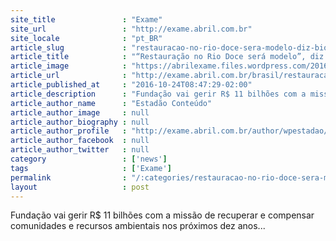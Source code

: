 ```yaml
---
site_title               : "Exame"
site_url                 : "http://exame.abril.com.br"
site_locale              : "pt_BR"
article_slug             : "restauracao-no-rio-doce-sera-modelo-diz-biologo-responsavel"
article_title            : "“Restauração no Rio Doce será modelo”, diz biólogo responsável"
article_image            : "https://abrilexame.files.wordpress.com/2016/09/size_960_16_9_samarco-es-rio-doce-poluido33.jpg?quality=70&strip=all&w=960"
article_url              : "http://exame.abril.com.br/brasil/restauracao-no-rio-doce-sera-modelo-diz-biologo-responsavel/"
article_published_at     : "2016-10-24T08:47:29-02:00"
article_description      : "Fundação vai gerir R$ 11 bilhões com a missão de recuperar e compensar comunidades e recursos ambientais nos próximos dez anos..."
article_author_name      : "Estadão Conteúdo"
article_author_image     : null
article_author_biography : null
article_author_profile   : "http://exame.abril.com.br/author/wpestadao/"
article_author_facebook  : null
article_author_twitter   : null
category                 : ['news']
tags                     : ['Exame']
permalink                : "/:categories/restauracao-no-rio-doce-sera-modelo-diz-biologo-responsavel/"
layout                   : post
---
```


Fundação vai gerir R$ 11 bilhões com a missão de recuperar e compensar comunidades e recursos ambientais nos próximos dez anos...
